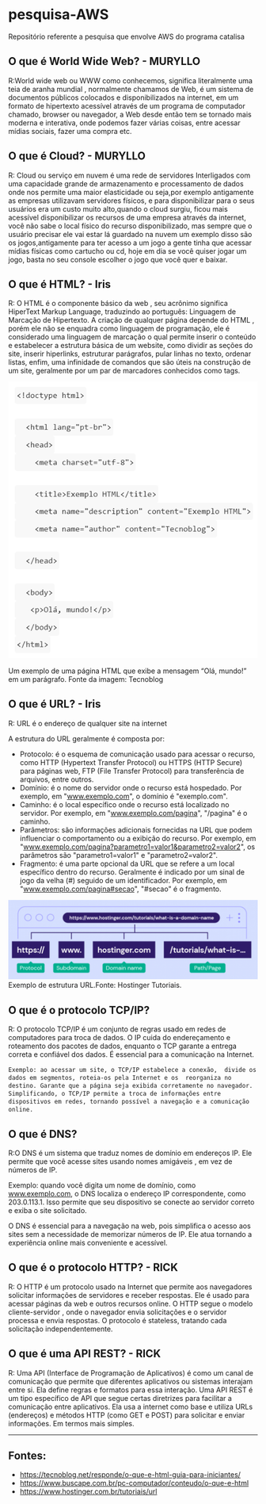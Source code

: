 # pesquisa-AWS
Repositório referente a pesquisa que envolve AWS do programa catalisa

## O que é World Wide Web? - MURYLLO
R:World wide web ou WWW como conhecemos, significa literalmente uma teia de aranha mundial , normalmente chamamos de Web, é um sistema de documentos públicos colocados e disponibilizados na internet, em um formato de hipertexto acessível através de um programa de computador chamado, browser ou navegador, a Web desde então tem se tornado mais moderna e interativa, onde podemos fazer várias coisas, entre acessar mídias sociais, fazer uma compra etc.

## O que é Cloud? - MURYLLO
R: Cloud ou serviço em nuvem é uma rede de servidores Interligados com uma capacidade grande de armazenamento e processamento de dados onde nos permite uma maior elasticidade ou seja,por exemplo antigamente as empresas utilizavam servidores físicos, e para disponibilizar para o seus usuários era um custo muito alto,quando o cloud surgiu, ficou mais acessível disponibilizar os recursos de uma empresa através da internet, você não sabe o local físico do recurso disponibilizado, mas sempre que o usuário precisar ele vai estar lá guardado na nuvem um exemplo disso são os jogos,antigamente para ter acesso a um jogo a gente tinha que acessar mídias físicas como cartucho ou cd, hoje em dia se você quiser jogar um jogo, basta no seu console escolher o jogo que você quer e baixar.

## O que é HTML? - Iris
R: O HTML é o componente básico da web , seu acrônimo significa HiperText Markup Language, traduzindo ao português: Linguagem de Marcação de Hipertexto. A criação de qualquer página depende do HTML , porém ele não se enquadra como linguagem de programação, ele é considerado uma linguagem de marcação o qual  permite inserir o conteúdo e estabelecer a estrutura básica de um website, como dividir as seções do site, inserir hiperlinks, estruturar parágrafos, pular linhas no texto, ordenar listas, enfim, uma infinidade de comandos que são úteis na construção de um site, geralmente por um par de marcadores conhecidos como tags.

![Capturar.PNG](img/Capturar.PNG)

Um exemplo de uma página HTML que exibe a mensagem “Olá, mundo!” em um parágrafo.
Fonte da imagem: Tecnoblog

## O que é URL? - Iris
R: URL é o endereço de qualquer site na internet

A estrutura do  URL geralmente é composta por:
- Protocolo: é o esquema de comunicação usado para acessar o recurso, como HTTP (Hypertext Transfer Protocol) ou HTTPS (HTTP Secure) para páginas web, FTP (File Transfer Protocol) para transferência de arquivos, entre outros.
- Domínio: é o nome do servidor onde o recurso está hospedado. Por exemplo, em "www.exemplo.com", o domínio é "exemplo.com".
- Caminho: é o local específico onde o recurso está localizado no servidor. Por exemplo, em "www.exemplo.com/pagina", "/pagina" é o caminho.
- Parâmetros: são informações adicionais fornecidas na URL que podem influenciar o comportamento ou a exibição do recurso. Por exemplo, em "www.exemplo.com/pagina?parametro1=valor1&parametro2=valor2", os parâmetros são "parametro1=valor1" e "parametro2=valor2".
- Fragmento: é uma parte opcional da URL que se refere a um local específico dentro do recurso. Geralmente é indicado por um sinal de jogo da velha (#) seguido de um identificador. Por exemplo, em "www.exemplo.com/pagina#secao", "#secao" é o fragmento.

![protocolo.PNG](img/protocolo.PNG)
Exemplo de estrutura URL.Fonte: Hostinger Tutoriais.

## O que é o protocolo TCP/IP?
R: O protocolo TCP/IP é um conjunto de regras usado em redes de computadores para troca de dados. O IP cuida do  endereçamento e roteamento  dos pacotes de dados, enquanto o TCP garante a  entrega correta e confiável dos dados. É essencial para a comunicação na Internet.

 	Exemplo: ao acessar um site, o TCP/IP estabelece a conexão,  divide os dados em segmentos, roteia-os pela Internet e os  reorganiza no destino. Garante que a página seja exibida corretamente no navegador. Simplificando, o TCP/IP permite a troca de informações entre dispositivos em redes, tornando possível a navegação e a comunicação online.

## O que é DNS?

R:O DNS é um sistema que  traduz nomes de domínio em endereços IP. Ele permite que você acesse sites usando  nomes amigáveis , em vez de números de IP.

Exemplo: quando você digita um nome de domínio, como www.exemplo.com, o DNS localiza o endereço IP correspondente, como 203.0.113.1. Isso permite que seu dispositivo se conecte ao servidor correto e exiba o site solicitado.

O DNS é essencial para a navegação na web, pois simplifica o acesso aos sites sem a necessidade de memorizar números de IP. Ele atua tornando a experiência online mais  conveniente e acessível.


## O que é o protocolo HTTP? - RICK
R: O HTTP é um protocolo usado na Internet que permite aos navegadores solicitar informações de servidores e receber respostas.
Ele é usado para acessar páginas da web e outros recursos online. O HTTP segue o modelo  cliente-servidor , onde o navegador envia solicitações e o servidor processa e envia respostas.
O protocolo é stateless, tratando cada solicitação independentemente.

## O que é uma API REST? - RICK
R: Uma API (Interface de Programação de Aplicativos) é como um canal de comunicação que permite que diferentes aplicativos ou sistemas interajam entre si. Ela define regras e formatos para essa interação.
Uma API REST é um tipo específico de API que segue certas diretrizes para facilitar a comunicação entre aplicativos. Ela usa a internet como base e utiliza URLs (endereços) e métodos HTTP (como GET e POST) para solicitar e enviar informações.
Em termos mais simples.


 	

---
## Fontes:
 - https://tecnoblog.net/responde/o-que-e-html-guia-para-iniciantes/
 - https://www.buscape.com.br/pc-computador/conteudo/o-que-e-html
 - https://www.hostinger.com.br/tutoriais/url